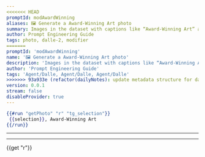 ```yaml
---
<<<<<<< HEAD
promptId: modAwardWinning
aliases: 🖼️ Generate a Award-Winning Art photo
summary: Images in the dataset with captions like “Award-Winning Art” are usually extremely creative and original, so using this modifier can greatly improve the quality and inventiveness of your generations.
author: Prompt Engineering Guide
tags: photo, dalle-2, modifier
=======
promptId: 'modAwardWinning'
name: '🖼️ Generate a Award-Winning Art photo'
description: 'Images in the dataset with captions like “Award-Winning Art” are usually extremely creative and original, so using this modifier can greatly improve the quality and inventiveness of your generations.'
author: 'Prompt Engineering Guide'
tags: 'Agent/Dalle, Agent/Dalle, Agent/Dalle'
>>>>>>> 93a933e (refactor(dailyNotes): update metadata structure for daily notes)
version: 0.0.1
stream: false
disableProvider: true
---
```

```handlebars
{{#run "getPhoto" "r" "tg_selection"}}
 {{selection}}, Award-Winning Art
{{/run}}
```
***
***
{{get "r"}}